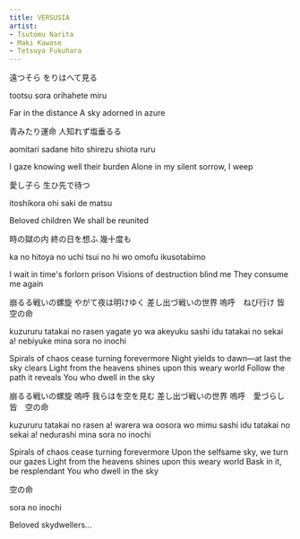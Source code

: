 ```yaml
---
title: VERSUSIA
artist: 
- Tsutomu Narita
- Maki Kawase
- Tetsuya Fukuhara
---
```


遠つそら
をりはへて見る

tootsu sora
orihahete miru

Far in the distance
A sky adorned in azure

青みたり運命
人知れず塩垂るる

aomitari sadane
hito shirezu shiota ruru

I gaze knowing well their burden
Alone in my silent sorrow, I weep

愛し子ら
生ひ先で待つ

itoshikora
ohi saki de matsu

Beloved children
We shall be reunited

時の獄の内
終の日を想ふ
幾十度も

ka no hitoya no uchi
tsui no hi wo omofu
ikusotabimo

I wait in time's forlorn prison
Visions of destruction blind me
They consume me again

崩るる戦いの螺旋
やがて夜は明けゆく
差し出づ戦いの世界
嗚呼　ねび行け
皆　空の命

kuzururu tatakai no rasen
yagate yo wa akeyuku
sashi idu tatakai no sekai
a! nebiyuke
mina sora no inochi

Spirals of chaos cease turning forevermore
Night yields to dawn—at last the sky clears
Light from the heavens shines upon this weary world
Follow the path it reveals
You who dwell in the sky

崩るる戦いの螺旋
嗚呼 我らはを空を見む
差し出づ戦いの世界
嗚呼　愛づらし
皆　空の命

kuzururu tatakai no rasen
a! warera wa oosora wo mimu
sashi idu tatakai no sekai
a! nedurashi
mina sora no inochi

Spirals of chaos cease turning forevermore
Upon the selfsame sky, we turn our gazes
Light from the heavens shines upon this weary world
Bask in it, be resplendant
You who dwell in the sky

空の命

sora no inochi

Beloved skydwellers...
